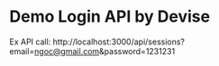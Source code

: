 # Demo Login API by Devise

Ex API call:
http://localhost:3000/api/sessions?email=ngoc@gmail.com&password=1231231
